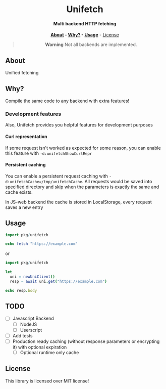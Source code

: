 <div align=center>

# Unifetch

#### Multi backend HTTP fetching

**[About](#about) - [Why?](#why) - [Usage](#usage)** - [License](#license)

> **Warning**
> Not all backends are implemented.

</div>

## About

Unified fetching

## Why?

Compile the same code to any backend with extra features!

### Development features

Also, Unifetch provides you helpful features for development purposes

#### Curl representation

If some request isn't worked as expected for some reason, you can enable this
feature with `-d:unifetchShowCurlRepr`

#### Persistent caching

You can enable a persistent request caching with `-d:unifetchCache=/tmp/unifetchCache`.
All requests would be saved into specified directory and skip when the parameters
is exactly the same and cache exists.

In JS-web backend the cache is stored in LocalStorage, every request saves a new
entry

## Usage

```nim
import pkg/unifetch

echo fetch "https://example.com"
```

or

```nim
import pkg/unifetch

let
  uni = newUniClient()
  resp = await uni.get("https://example.com")

echo resp.body
```

## TODO

- [ ] Javascript Backend
  - [ ] NodeJS
  - [ ] Userscript
- [ ] Add tests
- [ ] Production ready caching (without response parameters or encrypting it) with optional expiration
  - [ ] Optional runtime only cache

## License

This library is licensed over MIT license!
